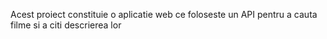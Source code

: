 Acest proiect constituie o aplicatie web ce foloseste un API pentru a cauta filme si a citi descrierea lor
